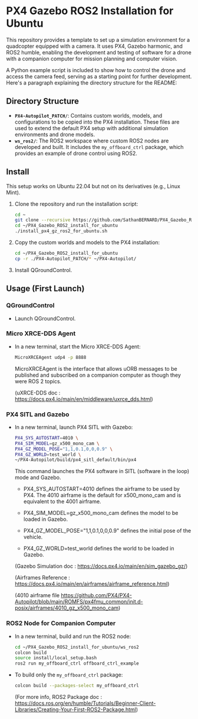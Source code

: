 # PX4 Gazebo ROS2 Installation for Ubuntu

This repository provides a template to set up a simulation environment for a quadcopter equipped with a camera. It uses PX4, Gazebo harmonic, and ROS2 humble, enabling the development and testing of software for a drone with a companion computer for mission planning and computer vision. 

A Python example script is included to show how to control the drone and access the camera feed, serving as a starting point for further development.
Here's a paragraph explaining the directory structure for the README:

## Directory Structure

- **`PX4-Autopilot_PATCH/`**: Contains custom worlds, models, and configurations to be copied into the PX4 installation. These files are used to extend the default PX4 setup with additional simulation environments and drone models.
- **`ws_ros2/`**: The ROS2 workspace where custom ROS2 nodes are developed and built. It includes the `my_offboard_ctrl` package, which provides an example of drone control using ROS2.

## Install

This setup works on Ubuntu 22.04 but not on its derivatives (e.g., Linux Mint).

1. Clone the repository and run the installation script:
   ```sh
   cd ~
   git clone --recursive https://github.com/SathanBERNARD/PX4_Gazebo_ROS2_install_for_ubuntu.git
   cd ~/PX4_Gazebo_ROS2_install_for_ubuntu
   ./install_px4_gz_ros2_for_ubuntu.sh
   ```

2. Copy the custom worlds and models to the PX4 installation:
   ```sh
   cd ~/PX4_Gazebo_ROS2_install_for_ubuntu
   cp -r ./PX4-Autopilot_PATCH/* ~/PX4-Autopilot/
   ```

3. Install QGroundControl.

## Usage (First Launch)

### QGroundControl

- Launch QGroundControl.

### Micro XRCE-DDS Agent

- In a new terminal, start the Micro XRCE-DDS Agent:
  ```sh
  MicroXRCEAgent udp4 -p 8888
  ```
  MicroXRCEAgent is the interface that allows uORB messages to be published and subscribed on a companion computer as though they were ROS 2 topics.
  
  (uXRCE-DDS doc : https://docs.px4.io/main/en/middleware/uxrce_dds.html)

### PX4 SITL and Gazebo

- In a new terminal, launch PX4 SITL with Gazebo:
  ```sh
  PX4_SYS_AUTOSTART=4010 \
  PX4_SIM_MODEL=gz_x500_mono_cam \
  PX4_GZ_MODEL_POSE="1,1,0.1,0,0,0.9" \
  PX4_GZ_WORLD=test_world \
  ~/PX4-Autopilot/build/px4_sitl_default/bin/px4
  ```
  This command launches the PX4 software in SITL (software in the loop) mode and Gazebo.
  
  - PX4_SYS_AUTOSTART=4010 defines the airframe to be used by PX4.
  The 4010 airframe is the default for x500_mono_cam and is equivalent to the 4001 airframe.
  
  - PX4_SIM_MODEL=gz_x500_mono_cam defines the model to be loaded in Gazebo.
  
  - PX4_GZ_MODEL_POSE="1,1,0.1,0,0,0.9" defines the initial pose of the vehicle.
  
  - PX4_GZ_WORLD=test_world defines the world to be loaded in Gazebo.
  
  (Gazebo Simulation doc : https://docs.px4.io/main/en/sim_gazebo_gz/)

  (Airframes Reference : https://docs.px4.io/main/en/airframes/airframe_reference.html)

  (4010 airframe file https://github.com/PX4/PX4-Autopilot/blob/main/ROMFS/px4fmu_common/init.d-posix/airframes/4010_gz_x500_mono_cam) 


  

### ROS2 Node for Companion Computer

- In a new terminal, build and run the ROS2 node:
  ```sh
  cd ~/PX4_Gazebo_ROS2_install_for_ubuntu/ws_ros2
  colcon build
  source install/local_setup.bash
  ros2 run my_offboard_ctrl offboard_ctrl_example
  ```

- To build only the `my_offboard_ctrl` package:
  ```sh
  colcon build --packages-select my_offboard_ctrl
  ```

  (For more info, ROS2 Package doc : https://docs.ros.org/en/humble/Tutorials/Beginner-Client-Libraries/Creating-Your-First-ROS2-Package.html)

